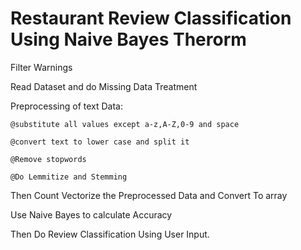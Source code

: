 # Restaurant Review Classification Using Naive Bayes Therorm

Filter Warnings

Read Dataset and do Missing Data Treatment

Preprocessing of text Data:

    @substitute all values except a-z,A-Z,0-9 and space
    
    @convert text to lower case and split it
    
    @Remove stopwords
    
    @Do Lemmitize and Stemming
    
Then Count Vectorize the Preprocessed Data and Convert To array

Use Naive Bayes to calculate Accuracy

Then Do Review Classification Using User Input.
